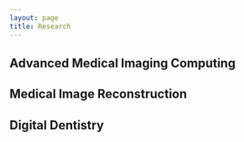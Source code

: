 ```yaml
---
layout: page
title: Research
---
```


## Advanced Medical Imaging Computing


## Medical Image Reconstruction


## Digital Dentistry

